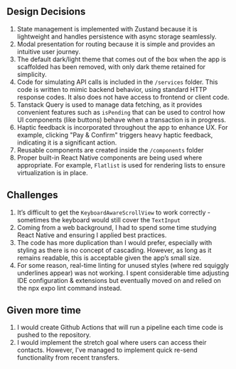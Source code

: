 ## Design Decisions

1. State management is implemented with Zustand because it is lightweight and handles persistence with async storage seamlessly.
1. Modal presentation for routing because it is simple and provides an intuitive user journey.
1. The default dark/light theme that comes out of the box when the app is scaffolded has been removed, with only dark theme retained for simplicity.
1. Code for simulating API calls is included in the `/services` folder. This code is written to mimic backend behavior, using standard HTTP response codes. It also does not have access to frontend or client code.
1. Tanstack Query is used to manage data fetching, as it provides convenient features such as `isPending` that can be used to control how UI components (like buttons) behave when a transaction is in progress.
1. Haptic feedback is incorporated throughout the app to enhance UX. For example, clicking "Pay & Confirm" triggers heavy haptic feedback, indicating it is a significant action.
1. Reusable components are created inside the `/components` folder
1. Proper built-in React Native components are being used where appropriate. For example, `Flatlist` is used for rendering lists to ensure virtualization is in place.

## Challenges

1. It’s difficult to get the `KeyboardAwareScrollView` to work correctly - sometimes the keyboard would still cover the `TextInput`
1. Coming from a web background, I had to spend some time studying React Native and ensuring I applied best practices.
1. The code has more duplication than I would prefer, especially with styling as there is no concept of cascading. However, as long as it remains readable, this is acceptable given the app’s small size.
1. For some reason, real-time linting for unused styles (where red squiggly underlines appear) was not working. I spent considerable time adjusting IDE configuration & extensions but eventually moved on and relied on the npx expo lint command instead.

## Given more time

1. I would create Github Actions that will run a pipeline each time code is pushed to the repository.
1. I would implement the stretch goal where users can access their contacts. However, I’ve managed to implement quick re-send functionality from recent transfers.
